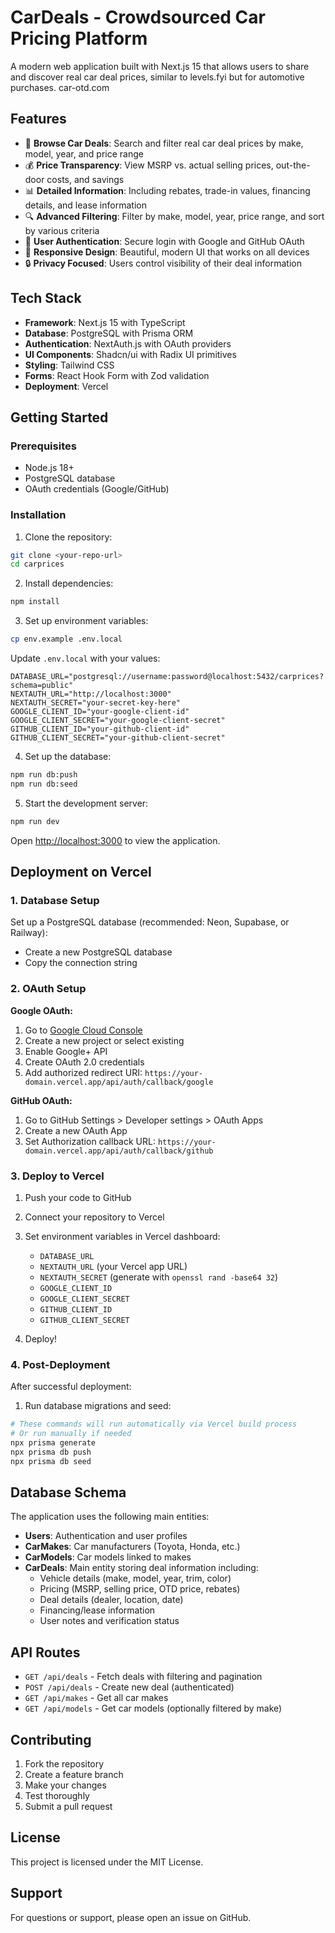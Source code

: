 # CarDeals - Crowdsourced Car Pricing Platform

A modern web application built with Next.js 15 that allows users to share and discover real car deal prices, similar to levels.fyi but for automotive purchases. car-otd.com

## Features

- 🚗 **Browse Car Deals**: Search and filter real car deal prices by make, model, year, and price range
- 💰 **Price Transparency**: View MSRP vs. actual selling prices, out-the-door costs, and savings
- 📊 **Detailed Information**: Including rebates, trade-in values, financing details, and lease information
- 🔍 **Advanced Filtering**: Filter by make, model, year, price range, and sort by various criteria
- 👥 **User Authentication**: Secure login with Google and GitHub OAuth
- 📱 **Responsive Design**: Beautiful, modern UI that works on all devices
- 🔒 **Privacy Focused**: Users control visibility of their deal information

## Tech Stack

- **Framework**: Next.js 15 with TypeScript
- **Database**: PostgreSQL with Prisma ORM
- **Authentication**: NextAuth.js with OAuth providers
- **UI Components**: Shadcn/ui with Radix UI primitives
- **Styling**: Tailwind CSS
- **Forms**: React Hook Form with Zod validation
- **Deployment**: Vercel

## Getting Started

### Prerequisites

- Node.js 18+ 
- PostgreSQL database
- OAuth credentials (Google/GitHub)

### Installation

1. Clone the repository:
```bash
git clone <your-repo-url>
cd carprices
```

2. Install dependencies:
```bash
npm install
```

3. Set up environment variables:
```bash
cp env.example .env.local
```

Update `.env.local` with your values:
```env
DATABASE_URL="postgresql://username:password@localhost:5432/carprices?schema=public"
NEXTAUTH_URL="http://localhost:3000"
NEXTAUTH_SECRET="your-secret-key-here"
GOOGLE_CLIENT_ID="your-google-client-id"
GOOGLE_CLIENT_SECRET="your-google-client-secret"
GITHUB_CLIENT_ID="your-github-client-id"
GITHUB_CLIENT_SECRET="your-github-client-secret"
```

4. Set up the database:
```bash
npm run db:push
npm run db:seed
```

5. Start the development server:
```bash
npm run dev
```

Open [http://localhost:3000](http://localhost:3000) to view the application.

## Deployment on Vercel

### 1. Database Setup

Set up a PostgreSQL database (recommended: Neon, Supabase, or Railway):

- Create a new PostgreSQL database
- Copy the connection string

### 2. OAuth Setup

**Google OAuth:**
1. Go to [Google Cloud Console](https://console.cloud.google.com/)
2. Create a new project or select existing
3. Enable Google+ API
4. Create OAuth 2.0 credentials
5. Add authorized redirect URI: `https://your-domain.vercel.app/api/auth/callback/google`

**GitHub OAuth:**
1. Go to GitHub Settings > Developer settings > OAuth Apps
2. Create a new OAuth App
3. Set Authorization callback URL: `https://your-domain.vercel.app/api/auth/callback/github`

### 3. Deploy to Vercel

1. Push your code to GitHub
2. Connect your repository to Vercel
3. Set environment variables in Vercel dashboard:
   - `DATABASE_URL`
   - `NEXTAUTH_URL` (your Vercel app URL)
   - `NEXTAUTH_SECRET` (generate with `openssl rand -base64 32`)
   - `GOOGLE_CLIENT_ID`
   - `GOOGLE_CLIENT_SECRET`
   - `GITHUB_CLIENT_ID`
   - `GITHUB_CLIENT_SECRET`

4. Deploy!

### 4. Post-Deployment

After successful deployment:

1. Run database migrations and seed:
```bash
# These commands will run automatically via Vercel build process
# Or run manually if needed
npx prisma generate
npx prisma db push
npx prisma db seed
```

## Database Schema

The application uses the following main entities:

- **Users**: Authentication and user profiles
- **CarMakes**: Car manufacturers (Toyota, Honda, etc.)
- **CarModels**: Car models linked to makes
- **CarDeals**: Main entity storing deal information including:
  - Vehicle details (make, model, year, trim, color)
  - Pricing (MSRP, selling price, OTD price, rebates)
  - Deal details (dealer, location, date)
  - Financing/lease information
  - User notes and verification status

## API Routes

- `GET /api/deals` - Fetch deals with filtering and pagination
- `POST /api/deals` - Create new deal (authenticated)
- `GET /api/makes` - Get all car makes
- `GET /api/models` - Get car models (optionally filtered by make)

## Contributing

1. Fork the repository
2. Create a feature branch
3. Make your changes
4. Test thoroughly
5. Submit a pull request

## License

This project is licensed under the MIT License.

## Support

For questions or support, please open an issue on GitHub.